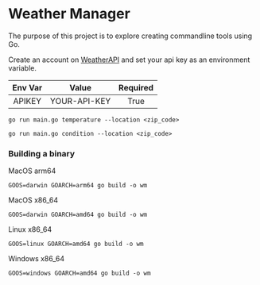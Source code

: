 # Weather Manager

The purpose of this project is to explore creating commandline tools using Go.

Create an account on [WeatherAPI](https://weatherapi.com) and set your api key as an environment variable.

| Env Var |    Value     | Required |
|:-------:|:------------:|:--------:|
| APIKEY  | YOUR-API-KEY |   True   |

```
go run main.go temperature --location <zip_code> 
```

```
go run main.go condition --location <zip_code>
```

### Building a binary

MacOS arm64

```
GOOS=darwin GOARCH=arm64 go build -o wm
```

MacOS x86_64

```
GOOS=darwin GOARCH=amd64 go build -o wm
```

Linux x86_64

```
GOOS=linux GOARCH=amd64 go build -o wm
```

Windows x86_64

```
GOOS=windows GOARCH=amd64 go build -o wm
```
